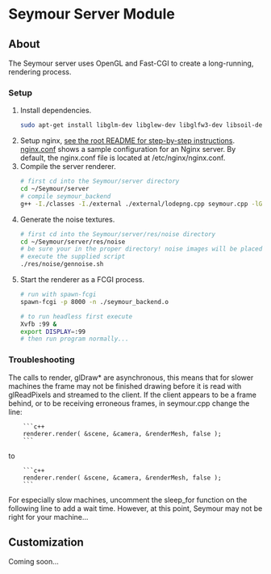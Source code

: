 # Seymour Server Module

## About

The Seymour server uses OpenGL and Fast-CGI to create a long-running, rendering process.

### Setup

1. Install dependencies.
    ```sh
    sudo apt-get install libglm-dev libglew-dev libglfw3-dev libsoil-dev libjpeg-dev libfcgi-dev spawn-fcgi nginx xvfb g++ libassimp-dev openssl libssl-dev imagemagick
    ```
1. Setup nginx, [see the root README for step-by-step instructions](../README.md). [nginx.conf](./nginx.conf) shows a sample configuration for an Nginx server. By default, the nginx.conf file is located at /etc/nginx/nginx.conf.
1. Compile the server renderer.
    ```sh
    # first cd into the Seymour/server directory
    cd ~/Seymour/server
    # compile seymour_backend 
    g++ -I./classes -I./external ./external/lodepng.cpp seymour.cpp -lGL -lGLEW -lglfw -lSOIL -lassimp -ljpeg -lfcgi++ -lfcgi -lssl -lcrypto -o seymour_backend.o
    ```
1. Generate the noise textures.
    ```sh
    # first cd into the Seymour/server/res/noise directory
    cd ~/Seymour/server/res/noise
    # be sure your in the proper directory! noise images will be placed in current directory
    # execute the supplied script
    ./res/noise/gennoise.sh
    ```
1. Start the renderer as a FCGI process.
    ```sh
    # run with spawn-fcgi
    spawn-fcgi -p 8000 -n ./seymour_backend.o

    # to run headless first execute
    Xvfb :99 &
    export DISPLAY=:99
    # then run program normally...
    ```

### Troubleshooting

The calls to render, glDraw* are asynchronous, this means that for slower machines the frame may not be finished drawing before it is read with glReadPixels and streamed to the client. If the client appears to be a frame behind, or to be receiving erroneous frames, in seymour.cpp change the line:

        ```c++
        renderer.render( &scene, &camera, &renderMesh, false );
        ```

to

        ```c++
        renderer.render( &scene, &camera, &renderMesh, false );
        ```

For especially slow machines, uncomment the sleep_for function on the following line to add a wait time. However, at this point, Seymour may not be right for your machine...


## Customization

Coming soon...
